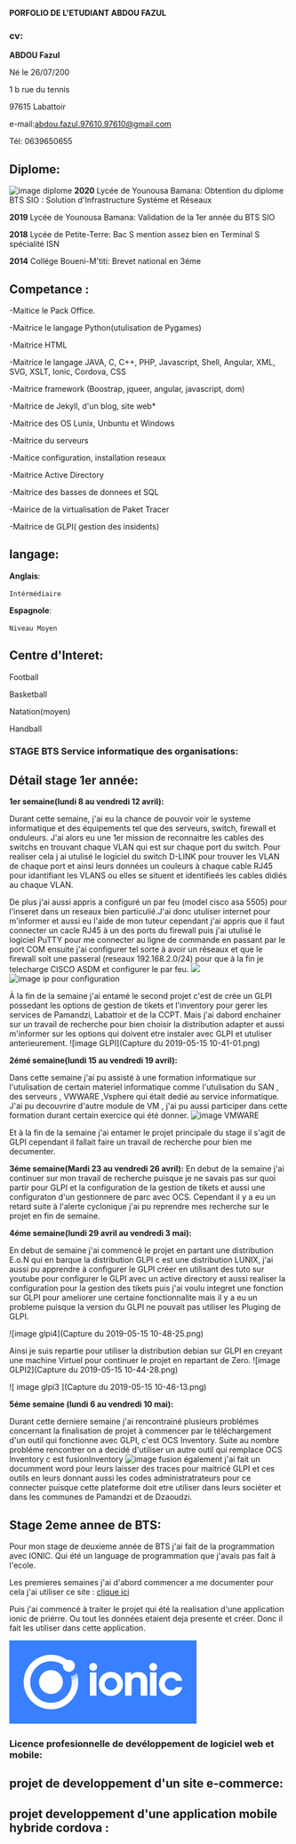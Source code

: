 **PORFOLIO DE L'ETUDIANT ABDOU FAZUL**
### cv:
**ABDOU Fazul**

Né le 26/07/200

1 b rue du tennis
 
97615 Labattoir 

e-mail:abdou.fazul.97610.97610@gmail.com

Tél: 0639650655


## Diplome:


![image diplome](index4.jpeg)
**2020** Lycée de Younousa Bamana:
	Obtention du diplome BTS SIO : Solution d'Infrastructure Systéme et Réseaux

**2019** Lycée de Younousa Bamana:
	Validation de la 1er année du BTS SIO


**2018** Lycée de Petite-Terre:
	Bac S mention assez bien en Terminal S spécialité ISN


**2014** Collége Boueni-M'titi:
	Brevet national en 3éme

## Competance :
-Maitice le Pack Office.

-Maitrice le langage Python(utulisation de Pygames)

-Maitrice HTML

-Maitrice le langage JAVA, C, C++, PHP, Javascript, Shell, Angular, XML, SVG, XSLT, Ionic, Cordova, CSS

-Maitrice framework (Boostrap, jqueer, angular, javascript, dom)

-Maitrice de Jekyll, d'un blog, site web*

-Maitrice des OS Lunix, Unbuntu et Windows

-Maitrice du serveurs

-Maitice configuration, installation reseaux 

-Maitrice Active Directory

-Maitrice des basses de donnees et SQL

-Mairice de la virtualisation de Paket Tracer 

-Maitrice de GLPI( gestion des insidents)

## langage:
**Anglais**:

`Intérmédiaire`

**Espagnole**:

`Niveau Moyen`


## Centre d'Interet:
Football

Basketball

Natation(moyen)

Handball


### STAGE BTS Service informatique des organisations:
## Détail stage 1er année:
**1er semaine(lundi 8 au vendredi 12 avril):**

Durant cette semaine, j'ai eu la chance de pouvoir voir le systeme informatique et des équipements tel que des serveurs, switch, firewall et onduleurs. J'ai alors eu une 1er mission de reconnaitre les cables des switchs en trouvant chaque VLAN qui est sur chaque port du switch. Pour realiser cela j ai utulisé le logiciel du switch D-LINK pour trouver les VLAN de chaque port et ainsi leurs données un couleurs à chaque cable RJ45 pour idantifiant les VLANS ou elles se situent et identifieés les cables didiés au chaque VLAN.


De plus j'ai aussi appris a configuré un par feu (model cisco asa 5505) pour l'inseret dans un reseaux bien particulié.J'ai donc utuliser internet pour m'informer et aussi eu l'aide de mon tuteur cependant j'ai appris que il faut connecter un cacle RJ45 à un des ports du firewall puis j'ai utulisé le logiciel PuTTY pour me connecter au ligne de commande en passant par le port COM ensuite j'ai configurer tel sorte à avoir un réseaux et que le firewall soit une passeral (reseaux 192.168.2.0/24) pour que à la fin je telecharge CISCO ASDM et configurer le par feu.
<img src="Capture2.PNG">
![image ip pour configuration](Capture.PNG)


À la fin de la semaine j'ai entamé le second projet c'est de crée un GLPI possedant les options de gestion de tikets et l'inventory pour gerer les services de Pamandzi, Labattoir et de la CCPT. Mais j'ai dabord enchainer sur un travail de recherche pour bien choisir la distribution adapter et aussi m'informer sur les options qui doivent etre instaler avec GLPI et utuliser anterieurement.
![image GLPI](Capture du 2019-05-15 10-41-01.png)


**2émé semaine(lundi 15 au vendredi 19 avril):**

Dans cette semaine j'ai pu assisté à une formation informatique sur l'utulisation de certain materiel informatique comme l'utulisation du SAN , des serveurs , VWWARE ,Vsphere qui était dedié au service informatique. J'ai pu decouvrire d'autre module de VM , j'ai pu aussi participer dans cette formation durant certain exercice qui été donner.
![image VMWARE](unnamed.png)


Et à la fin de la semaine j'ai entamer le projet principale du stage il s'agit de GLPI cependant il fallait faire un travail de recherche pour bien me decumenter.


**3éme semaine(Mardi 23 au vendredi 26 avril):**
En debut de la semaine j'ai continuer sur mon travail de recherche puisque je ne savais pas sur quoi partir pour GLPI et la configuration de la gestion de tikets et aussi une configuraton d'un gestionnere de parc avec OCS. Cependant il y a eu un retard suite à l'alerte cyclonique j'ai pu reprendre mes recherche sur le projet en fin de semaine.




**4éme semaine(lundi 29 avril au vendredi 3 mai):**

En debut de semaine j'ai commencé le projet en partant une distribution E.o.N qui en barque la distribution GLPI c est une distribution LUNIX, j'ai aussi pu apprendre à configurer le GLPI créer en utilisant des tuto sur youtube pour configurer le GLPI avec un active directory et aussi realiser la configuration pour la gestion des tikets puis j'ai voulu integret une fonction sur GLPI pour ameliorer une certaine fonctionnalite mais il y a eu un probleme puisque la version du GLPI ne pouvait pas utiliser les Pluging de GLPI. 

![image glpi4](Capture du 2019-05-15 10-48-25.png)

Ainsi je suis repartie pour utiliser la distribution debian sur GLPI en creyant une machine Virtuel pour continuer le projet en repartant de Zero.
![image GLPI2](Capture du 2019-05-15 10-44-28.png)


![ image glpi3 ](Capture du 2019-05-15 10-46-13.png)


**5éme semaine (lundi 6 au vendredi 10 mai):**


Durant cette derniere semaine j'ai rencontrainé plusieurs problémes concernant la finalisation de projet à commencer par le téléchargement d'un outil qui fonctionne avec GLPI, c'est OCS Inventory. Suite au nombre probléme rencontrer on a decidé d'utiliser un autre outil qui remplace OCS Inventory c est fusionInventory 
![image fusion](index3.png)
également j'ai fait un documment word pour leurs laisser des traces pour maitricé GLPI et ces outils en leurs donnant aussi les codes administratrateurs pour ce connecter puisque cette plateforme doit etre utiliser dans leurs sociéter et dans les communes de Pamandzi et de Dzaoudzi. 

## Stage 2eme annee de BTS:
 Pour mon stage de deuxieme année de BTS j'ai fait de la programmation avec IONIC. 
 Qui été un language de programmation que j'avais pas fait à l'ecole. 

 Les premieres semaines j'ai d'abord commencer a me documenter pour cela j'ai utiliser ce site : <a href="https://ionicframework.com/docs/angular/overview">clique ici</a> 

Puis j'ai commencé à traiter le projet qui été la realisation d'une application ionic de priérre. Ou tout les données etaient deja presente et créer. Donc il fait les utiliser dans cette application.

<img src="ionic.png"/>

### Licence profesionnelle de devéloppement de logiciel web et mobile:
## projet de developpement d'un site e-commerce:


## projet developpement d'une application mobile hybride cordova :